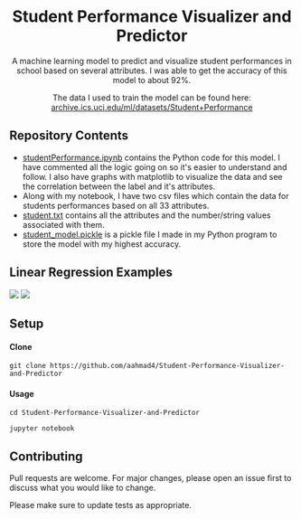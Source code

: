 <h1 align="center">Student Performance Visualizer and Predictor</h1> 

<p align="center">
A machine learning model to predict and visualize student performances in school based on several attributes. I was able to get the accuracy of this model to about 92%. </p>

<p align="center">
The data I used to train the model can be found here: <a href="https://archive.ics.uci.edu/ml/datasets/Student+Performance" target="_blank">archive.ics.uci.edu/ml/datasets/Student+Performance</a>
</p>

## Repository Contents
* [studentPerformance.ipynb](https://github.com/aahmad4/Student-Performance-Visualizer-and-Predictor/blob/master/studentPerformance.ipynb) contains the Python code for this model. I have commented all the logic going on so it's easier to understand and follow. I also have graphs with matplotlib to visualize the data and see the correlation between the label and it's attributes. 
* Along with my notebook, I have two csv files which contain the data for students performances based on all 33 attributes. 
* [student.txt](https://github.com/aahmad4/Student-Performance-Visualizer-and-Predictor/blob/master/student.txt) contains all the attributes and the number/string values associated with them.
* [student_model.pickle](https://github.com/aahmad4/Student-Performance-Visualizer-and-Predictor/blob/master/student_model.pickle) is a pickle file I made in my Python program to store the model with my highest accuracy. 

## Linear Regression Examples

![](screenshot1.png)     ![](screenshot2.png)

## Setup

#### Clone
```
git clone https://github.com/aahmad4/Student-Performance-Visualizer-and-Predictor
```

#### Usage
```
cd Student-Performance-Visualizer-and-Predictor
```
```
jupyter notebook
```

## Contributing
Pull requests are welcome. For major changes, please open an issue first to discuss what you would like to change.

Please make sure to update tests as appropriate.
